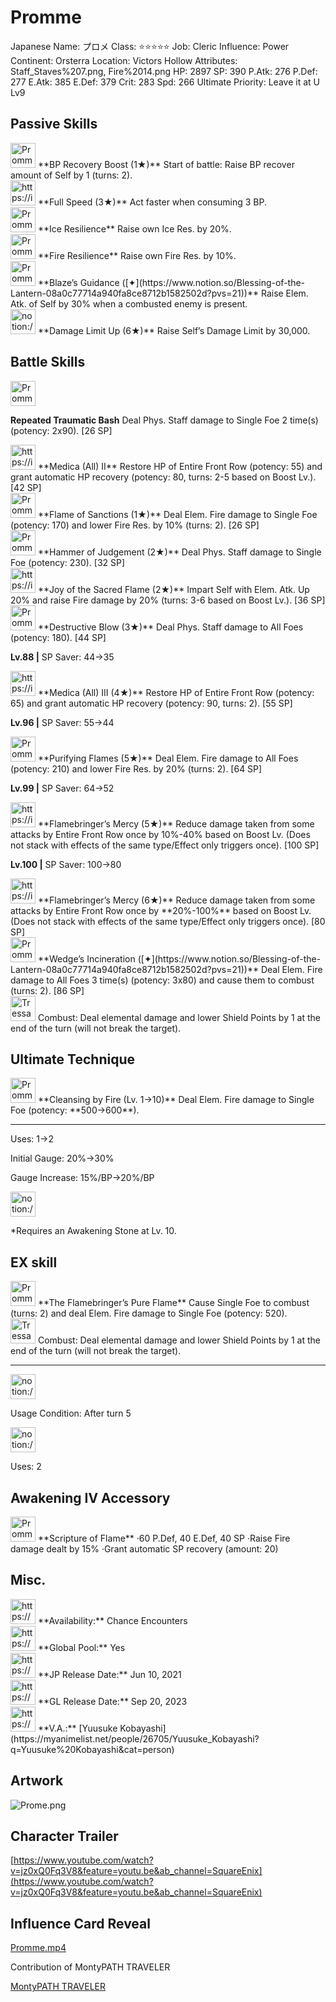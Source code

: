 # Promme

Japanese Name: プロメ
Class: ⭐️⭐️⭐️⭐️⭐️
Job: Cleric
Influence: Power
Continent: Orsterra
Location: Victors Hollow
Attributes: Staff_Staves%207.png, Fire%2014.png
HP: 2897
SP: 390
P.Atk: 276
P.Def: 277
E.Atk: 385
E.Def: 379
Crit: 283
Spd: 266
Ultimate Priority: Leave it at U Lv9

## Passive Skills

<aside>
<img src="Promme%20f0e76fb083bb4a2f9f89122bba1f2b1a/BP_Recovery_Boost.png" alt="Promme%20f0e76fb083bb4a2f9f89122bba1f2b1a/BP_Recovery_Boost.png" width="40px" /> **BP Recovery Boost (1★)**
Start of battle: Raise BP recover amount of Self by 1 (turns: 2).

</aside>

<aside>
<img src="https://img.game8.jp/6930238/9679633cc0a9363d1edd222b4a276aba.png/show" alt="https://img.game8.jp/6930238/9679633cc0a9363d1edd222b4a276aba.png/show" width="40px" /> **Full Speed (3★)**
Act faster when consuming 3 BP.

</aside>

<aside>
<img src="Promme%20f0e76fb083bb4a2f9f89122bba1f2b1a/Ice_Resilience.png" alt="Promme%20f0e76fb083bb4a2f9f89122bba1f2b1a/Ice_Resilience.png" width="40px" /> **Ice Resilience**
Raise own Ice Res. by 20%.

</aside>

<aside>
<img src="Promme%20f0e76fb083bb4a2f9f89122bba1f2b1a/Fire_Resilience.png" alt="Promme%20f0e76fb083bb4a2f9f89122bba1f2b1a/Fire_Resilience.png" width="40px" /> **Fire Resilience**
Raise own Fire Res. by 10%.

</aside>

<aside>
<img src="Promme%20f0e76fb083bb4a2f9f89122bba1f2b1a/Elem_atk_Boost.png" alt="Promme%20f0e76fb083bb4a2f9f89122bba1f2b1a/Elem_atk_Boost.png" width="40px" /> **Blaze’s Guidance ([✦](https://www.notion.so/Blessing-of-the-Lantern-08a0c77714a940fa8ce8712b1582502d?pvs=21))**
Raise Elem. Atk. of Self by 30% when a combusted enemy is present.

</aside>

<aside>
<img src="notion://custom_emoji/2482af5e-3bb7-4af8-a110-df4150e44521/17debbc6-5396-80a6-933a-007af3a7f551" alt="notion://custom_emoji/2482af5e-3bb7-4af8-a110-df4150e44521/17debbc6-5396-80a6-933a-007af3a7f551" width="40px" /> **Damage Limit Up (6★)**
Raise Self’s Damage Limit by 30,000.

</aside>

## Battle Skills

<aside>
<img src="Promme%20f0e76fb083bb4a2f9f89122bba1f2b1a/Staff_Staves.png" alt="Promme%20f0e76fb083bb4a2f9f89122bba1f2b1a/Staff_Staves.png" width="40px" />

**Repeated Traumatic Bash**
Deal Phys. Staff damage to Single Foe 2 time(s) (potency: 2x90). [26 SP]

</aside>

<aside>
<img src="https://img.game8.jp/6909197/4eaa54be6aac9c9c4a1b006531ef1771.png/show" alt="https://img.game8.jp/6909197/4eaa54be6aac9c9c4a1b006531ef1771.png/show" width="40px" /> **Medica (All) II**
Restore HP of Entire Front Row (potency: 55) and grant automatic HP recovery (potency: 80, turns: 2-5 based on Boost Lv.). [42 SP]

</aside>

<aside>
<img src="Promme%20f0e76fb083bb4a2f9f89122bba1f2b1a/Fire.png" alt="Promme%20f0e76fb083bb4a2f9f89122bba1f2b1a/Fire.png" width="40px" /> **Flame of Sanctions (1★)**
Deal Elem. Fire damage to Single Foe (potency: 170) and lower Fire Res. by 10% (turns: 2). [26 SP]

</aside>

<aside>
<img src="Promme%20f0e76fb083bb4a2f9f89122bba1f2b1a/Staff_Staves%201.png" alt="Promme%20f0e76fb083bb4a2f9f89122bba1f2b1a/Staff_Staves%201.png" width="40px" /> **Hammer of Judgement (2★)**
Deal Phys. Staff damage to Single Foe (potency: 230). [32 SP]

</aside>

<aside>
<img src="https://img.game8.jp/6909195/fb1af3b553f4112d4403e0f7452fd2a2.png/show" alt="https://img.game8.jp/6909195/fb1af3b553f4112d4403e0f7452fd2a2.png/show" width="40px" /> **Joy of the Sacred Flame (2★)**
Impart Self with Elem. Atk. Up 20% and raise Fire damage by 20% (turns: 3-6 based on Boost Lv.). [36 SP]

</aside>

<aside>
<img src="Promme%20f0e76fb083bb4a2f9f89122bba1f2b1a/Staff_Staves%202.png" alt="Promme%20f0e76fb083bb4a2f9f89122bba1f2b1a/Staff_Staves%202.png" width="40px" /> **Destructive Blow (3★)**
Deal Phys. Staff damage to All Foes (potency: 180). [44 SP]

**Lv.88 |** SP Saver: 44→35

</aside>

<aside>
<img src="https://img.game8.jp/6909197/4eaa54be6aac9c9c4a1b006531ef1771.png/show" alt="https://img.game8.jp/6909197/4eaa54be6aac9c9c4a1b006531ef1771.png/show" width="40px" /> **Medica (All) III (4★)**
Restore HP of Entire Front Row (potency: 65) and grant automatic HP recovery (potency: 90, turns: 2). [55 SP]

**Lv.96 |** SP Saver: 55→44

</aside>

<aside>
<img src="Promme%20f0e76fb083bb4a2f9f89122bba1f2b1a/Fire%201.png" alt="Promme%20f0e76fb083bb4a2f9f89122bba1f2b1a/Fire%201.png" width="40px" /> **Purifying Flames (5★)**
Deal Elem. Fire damage to All Foes (potency: 210) and lower Fire Res. by 20% (turns: 2). [64 SP]

**Lv.99 |** SP Saver: 64→52

</aside>

<aside>
<img src="https://img.game8.jp/7303144/5fed5fa01e0fcab91756da480b60ce7f.png/show" alt="https://img.game8.jp/7303144/5fed5fa01e0fcab91756da480b60ce7f.png/show" width="40px" /> **Flamebringer’s Mercy (5★)**
Reduce damage taken from some attacks by Entire Front Row once by 10%-40% based on Boost Lv. (Does not stack with effects of the same type/Effect only triggers once). [100 SP]

**Lv.100 |** SP Saver: 100→80

<aside>
<img src="https://img.game8.jp/7303144/5fed5fa01e0fcab91756da480b60ce7f.png/show" alt="https://img.game8.jp/7303144/5fed5fa01e0fcab91756da480b60ce7f.png/show" width="40px" /> **Flamebringer’s Mercy (6★)**
Reduce damage taken from some attacks by Entire Front Row once by **20%-100%** based on Boost Lv. (Does not stack with effects of the same type/Effect only triggers once). [80 SP]

</aside>

</aside>

<aside>
<img src="Promme%20f0e76fb083bb4a2f9f89122bba1f2b1a/Fire.png" alt="Promme%20f0e76fb083bb4a2f9f89122bba1f2b1a/Fire.png" width="40px" /> **Wedge’s Incineration ([✦](https://www.notion.so/Blessing-of-the-Lantern-08a0c77714a940fa8ce8712b1582502d?pvs=21))**
Deal Elem. Fire damage to All Foes 3 time(s) (potency: 3x80) and cause them to combust (turns: 2). [86 SP]

<aside>
<img src="Tressa%20EX%200b5db6785d514c2ebb35033b73fd11b7/Combustion.png" alt="Tressa%20EX%200b5db6785d514c2ebb35033b73fd11b7/Combustion.png" width="40px" /> Combust: Deal elemental damage and lower Shield Points by 1 at the end of the turn (will not break the target).

</aside>

</aside>

## Ultimate Technique

<aside>
<img src="Promme%20f0e76fb083bb4a2f9f89122bba1f2b1a/Fire%202.png" alt="Promme%20f0e76fb083bb4a2f9f89122bba1f2b1a/Fire%202.png" width="40px" /> **Cleansing by Fire (Lv. 1→10)**
Deal Elem. Fire damage to Single Foe (potency: **500→600**).

---

Uses:
1→2

Initial Gauge:
20%→30%

Gauge Increase:
15%/BP→20%/BP

<aside>
<img src="notion://custom_emoji/2482af5e-3bb7-4af8-a110-df4150e44521/182ebbc6-5396-80af-9978-007ac248795b" alt="notion://custom_emoji/2482af5e-3bb7-4af8-a110-df4150e44521/182ebbc6-5396-80af-9978-007ac248795b" width="40px" />

*Requires an Awakening Stone at Lv. 10.

</aside>

</aside>

## EX skill

<aside>
<img src="Promme%20f0e76fb083bb4a2f9f89122bba1f2b1a/Fire%202.png" alt="Promme%20f0e76fb083bb4a2f9f89122bba1f2b1a/Fire%202.png" width="40px" /> **The Flamebringer’s Pure Flame**
Cause Single Foe to combust (turns: 2) and deal Elem. Fire damage to Single Foe (potency: 520).

<aside>
<img src="Tressa%20EX%200b5db6785d514c2ebb35033b73fd11b7/Combustion.png" alt="Tressa%20EX%200b5db6785d514c2ebb35033b73fd11b7/Combustion.png" width="40px" /> Combust: Deal elemental damage and lower Shield Points by 1 at the end of the turn (will not break the target).

</aside>

---

<aside>
<img src="notion://custom_emoji/2482af5e-3bb7-4af8-a110-df4150e44521/137ebbc6-5396-802c-b9bc-007a54884b6f" alt="notion://custom_emoji/2482af5e-3bb7-4af8-a110-df4150e44521/137ebbc6-5396-802c-b9bc-007a54884b6f" width="40px" />

Usage Condition: After turn 5

</aside>

<aside>
<img src="notion://custom_emoji/2482af5e-3bb7-4af8-a110-df4150e44521/137ebbc6-5396-80ba-9f36-007a936447ac" alt="notion://custom_emoji/2482af5e-3bb7-4af8-a110-df4150e44521/137ebbc6-5396-80ba-9f36-007a936447ac" width="40px" />

Uses: 2

</aside>

</aside>

## Awakening IV Accessory

<aside>
<img src="Promme%20f0e76fb083bb4a2f9f89122bba1f2b1a/Awakening_IV.png" alt="Promme%20f0e76fb083bb4a2f9f89122bba1f2b1a/Awakening_IV.png" width="40px" /> **Scripture of Flame**
·60 P.Def, 40 E.Def, 40 SP
·Raise Fire damage dealt by 15%
·Grant automatic SP recovery (amount: 20)

</aside>

## Misc.

<aside>
<img src="https://www.notion.so/icons/gift_gray.svg" alt="https://www.notion.so/icons/gift_gray.svg" width="40px" /> **Availability:** Chance Encounters

</aside>

<aside>
<img src="https://www.notion.so/icons/globe_gray.svg" alt="https://www.notion.so/icons/globe_gray.svg" width="40px" /> **Global Pool:** Yes

</aside>

<aside>
<img src="https://www.notion.so/icons/calendar_red.svg" alt="https://www.notion.so/icons/calendar_red.svg" width="40px" /> **JP Release Date:**
Jun 10, 2021

</aside>

<aside>
<img src="https://www.notion.so/icons/calendar_blue.svg" alt="https://www.notion.so/icons/calendar_blue.svg" width="40px" /> **GL Release Date:**
Sep 20, 2023

</aside>

<aside>
<img src="https://www.notion.so/icons/microphone_gray.svg" alt="https://www.notion.so/icons/microphone_gray.svg" width="40px" /> **V.A.:** [Yuusuke Kobayashi](https://myanimelist.net/people/26705/Yuusuke_Kobayashi?q=Yuusuke%20Kobayashi&cat=person)

</aside>

## Artwork

![Prome.png](Promme%20f0e76fb083bb4a2f9f89122bba1f2b1a/Prome.png)

## Character Trailer

[https://www.youtube.com/watch?v=jz0xQ0Fq3V8&feature=youtu.be&ab_channel=SquareEnix](https://www.youtube.com/watch?v=jz0xQ0Fq3V8&feature=youtu.be&ab_channel=SquareEnix)

## Influence Card Reveal

[Promme.mp4](Promme%20f0e76fb083bb4a2f9f89122bba1f2b1a/Promme.mp4)

Contribution of MontyPATH TRAVELER

[MontyPATH TRAVELER](https://www.youtube.com/@MontyPATHTRAVELER)